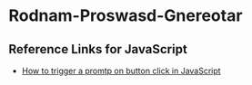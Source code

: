 # Rodnam-Proswasd-Gnereotar




## Reference Links for JavaScript

* [How to trigger a promtp on button click in JavaScript](https://www.shecodes.io/athena/11102-how-to-trigger-a-prompt-on-button-click-in-javascript#:~:text=First%2C%20you'll%20need%20to,you%20can%20display%20the%20prompt.&text=%2F%2F%20Get%20the%20button%20element,for%20the%20click%20event%20button.)


